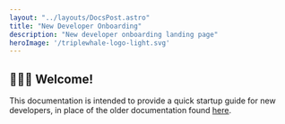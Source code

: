 ```yaml
---
layout: "../layouts/DocsPost.astro"
title: "New Developer Onboarding"
description: "New developer onboarding landing page"
heroImage: '/triplewhale-logo-light.svg'
---
```


## 🐳🐳🐳 Welcome!

This documentation is intended to provide a quick startup guide for new developers, in place of the older documentation found [here](https://docs.google.com/document/d/1FxmH7eIDj0x3-BvxqiavkDCKvpjidL0aLaGz4Ray_dY/edit#).